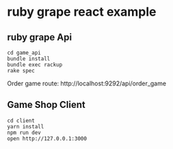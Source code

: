 ruby grape react example
=====================

## ruby grape Api

```
cd game_api
bundle install
bundle exec rackup
rake spec
```

Order game route: http://localhost:9292/api/order_game

## Game Shop Client

```
cd client
yarn install
npm run dev
open http://127.0.0.1:3000
```

